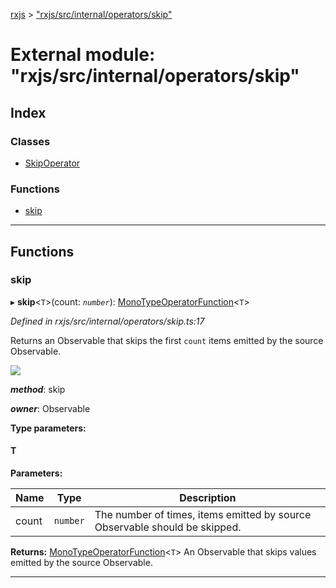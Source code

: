 [rxjs](../README.md) > ["rxjs/src/internal/operators/skip"](../modules/_rxjs_src_internal_operators_skip_.md)

# External module: "rxjs/src/internal/operators/skip"

## Index

### Classes

* [SkipOperator](../classes/_rxjs_src_internal_operators_skip_.skipoperator.md)

### Functions

* [skip](_rxjs_src_internal_operators_skip_.md#skip)

---

## Functions

<a id="skip"></a>

###  skip

▸ **skip**<`T`>(count: *`number`*): [MonoTypeOperatorFunction](../interfaces/_rxjs_src_internal_types_.monotypeoperatorfunction.md)<`T`>

*Defined in rxjs/src/internal/operators/skip.ts:17*

Returns an Observable that skips the first `count` items emitted by the source Observable.

![](skip.png)

*__method__*: skip

*__owner__*: Observable

**Type parameters:**

#### T 
**Parameters:**

| Name | Type | Description |
| ------ | ------ | ------ |
| count | `number` |  The number of times, items emitted by source Observable should be skipped. |

**Returns:** [MonoTypeOperatorFunction](../interfaces/_rxjs_src_internal_types_.monotypeoperatorfunction.md)<`T`>
An Observable that skips values emitted by the source Observable.

___

